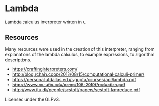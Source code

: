 # Lambda
Lambda calculus interpreter written in `C`.

## Resources
Many resources were used in the creation of this interpreter, ranging from
explanations of the lambda calculus, to example expressions, to algorithm
descriptions.

 - https://craftinginterpreters.com/
 - http://blog.rchain.coop/2018/08/15/computational-calculi-primer/
 - https://personal.utdallas.edu/~gupta/courses/apl/lambda.pdf
 - https://www.cs.tufts.edu/comp/105-2019f/reduction.pdf
 - http://www.itu.dk/people/sestoft/papers/sestoft-lamreduce.pdf

Licensed under the GLPv3.
